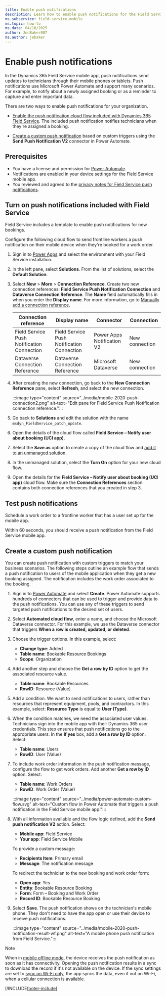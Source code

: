 ```yaml
---
title: Enable push notifications
description: Learn how to enable push notifications for the Field Service mobile app.
ms.subservice: field-service-mobile
ms.topic: how-to
ms.date: 04/10/2025
author: JonBaker007
ms.author: jobaker
---
```


# Enable push notifications

In the Dynamics 365 Field Service mobile app, push notifications send updates to technicians through their mobile phones or tablets. Push notifications use Microsoft Power Automate and support many scenarios. For example, to notify about a newly assigned booking or as a reminder to capture and enter important data.

There are two ways to enable push notifications for your organization.

- [Enable the push notification cloud flow included with Dynamics 365 Field Service](#turn-on-push-notifications-included-with-field-service). The included push notification notifies technicians when they're assigned a booking.

- [Create a custom push notification](#create-a-custom-push-notification) based on custom triggers using the **Send Push Notification V2** connector in Power Automate.

## Prerequisites

- You have a license and permission for [Power Automate](https://flow.microsoft.com/).
- Notifications are enabled in your device settings for the Field Service mobile app.
- You reviewed and agreed to the [privacy notes for Field Service push notifications](mobile-push-notifications-privacy.md).

## Turn on push notifications included with Field Service

Field Service includes a template to enable push notifications for new bookings.

Configure the following cloud flow to send frontline workers a push notification on their mobile device when they're booked for a work order.

1. Sign in to [Power Apps](https://make.powerapps.com) and select the environment with your Field Service installation.

1. In the left pane, select **Solutions**. From the list of solutions, select the **Default Solution**.

1. Select **New** > **More** > **Connection Reference**. Create two new connection references: **Field Service Push Notification Connection** and **Dataverse Connection Reference**. The **Name** field automatically fills in when you enter the **Display name**. For more information, go to [Manually add a connection reference](/power-apps/maker/data-platform/create-connection-reference#manually-add-a-connection-reference-using-solution-explorer).

   |Connection reference |Display name |Connector |Connection |
   |---------------------|-------------|----------|------|
   |Field Service Push Notification Connection |Field Service Push Notification Connection |Power Apps Notification V2 |New connection |
   |Dataverse Connection Reference |Dataverse Connection Reference |Microsoft Dataverse |New connection |

1. After creating the new connection, go back to the **New Connection Reference** pane, select **Refresh**, and select the new connection.

   :::image type="content" source="../media/mobile-2020-push-connection2.png" alt-text="Edit pane for Field Service Push Notification connection reference.":::

1. Go back to **Solutions** and edit the solution with the name `msdyn_FieldService_patch_update`.

1. Open the details of the cloud flow called **Field Service – Notify user about booking (UCI app)**.

1. Select the **Save as** option to create a copy of the cloud flow and [add it to an unmanaged solution](/power-apps/maker/data-platform/create-solution).

1. In the unmanaged solution, select the **Turn On** option for your new cloud flow.

1. Open the details for the **Field Service – Notify user about booking (UCI app)** cloud flow. Make sure the **Connection References** section contains both connection references that you created in step 3.

## Test push notifications

Schedule a work order to a frontline worker that has a user set up for the mobile app.

Within 60 seconds, you should receive a push notification from the Field Service mobile app.

## Create a custom push notification

You can create push notification with custom triggers to match your business scenarios. The following steps outline an example flow that sends a push notification to users of the mobile application when they get a new booking assigned. The notification includes the work order associated to the booking.

1. Sign in to [Power Automate](https://make.powerautomate.com/) and select **Create**. Power Automate supports hundreds of connectors that can be used to trigger and provide data to the push notifications. You can use any of these triggers to send targeted push notifications to the desired set of users.

1. Select **Automated cloud flow**, enter a name, and choose the Microsoft Dataverse connector. For this example, we use the Dataverse connector that triggers **When a row is created, updated, or deleted**.

1. Choose the trigger options. In this example, select:
   - **Change type**: Added
   - **Table name**: Bookable Resource Bookings
   - **Scope**: Organization

1. Add another step and choose the **Get a row by ID** option to get the associated resource value.
   - **Table name**: Bookable Resources
   - **RowID**: Resource (Value)

1. Add a condition. We want to send notifications to users, rather than resources that represent equipment, pools, and contractors. In this example, select: **Resource Type** is equal to **User (Type)**.

1. When the condition matches, we need the associated user values. Technicians sign into the mobile app with their Dynamics 365 user credentials. This step ensures that push notifications go to the appropriate users. In the **If yes** box, add a **Get a row by ID** option. Select:
   - **Table name**: Users
   - **RowID**: User (Value)

1. To include work order information in the push notification message, configure the flow to get work orders. Add another **Get a row by ID** option. Select:
   - **Table name**: Work Orders
   - **RowID**: Work Order (Value)

   :::image type="content" source="../media/power-automate-custom-flow.svg" alt-text="Custom flow in Power Automate that triggers a push notification in the Field Service mobile app.":::

1. With all information available and the flow logic defined, add the **Send push notification V2** action. Select:
   - **Mobile app**: Field Service
   - **Your app**:  Field Service Mobile

   To provide a custom message:

    - **Recipients Item**: Primary email
    - **Message**: The notification message

   To redirect the technician to the new booking and work order form:

    - **Open app**: Yes
    - **Entity**: Bookable Resource Booking
    - **Form**:  Form – Booking and Work Order
    - **Record ID**: Bookable Resource Booking

1. Select **Save**. The push notification shows on the technician's mobile phone. They don't need to have the app open or use their device to receive push notifications.

   :::image type="content" source="../media/mobile-2020-push-notification-result-wf.png" alt-text="A mobile phone push notification from Field Service.":::

> [!NOTE]
> When in [mobile offline mode](offline-data-sync.md), the device receives the push notification as soon as it has connectivity. Opening the push notification results in a sync to download the record if it's not available on the device. If the sync settings are set to [sync on Wi-Fi only](/power-apps/mobile/setup-mobile-offline#define-sync-settings-on-mobile), the app syncs the data, even if not on Wi-Fi, when a cellular connection is available.

[!INCLUDE[footer-include](../../includes/footer-banner.md)]
